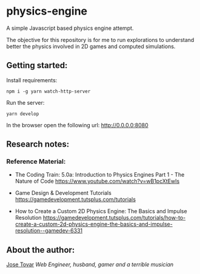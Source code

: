 # physics-engine
A simple Javascript based physics engine attempt.

The objective for this repository is for me to run explorations to understand better the physics involved in 2D games and computed simulations.

## Getting started:
Install requirements:
```shell
npm i -g yarn watch-http-server
```

Run the server:
```shell
yarn develop
```
In the browser open the following url: http://0.0.0.0:8080

## Research notes:
### Reference Material:
- The Coding Train: 5.0a: Introduction to Physics Engines Part 1 - The Nature of Code
https://www.youtube.com/watch?v=wB1pcXtEwIs

- Game Design & Development Tutorials
https://gamedevelopment.tutsplus.com/tutorials

- How to Create a Custom 2D Physics Engine: The Basics and Impulse Resolution
https://gamedevelopment.tutsplus.com/tutorials/how-to-create-a-custom-2d-physics-engine-the-basics-and-impulse-resolution--gamedev-6331

## About the author:
[Jose Tovar](http://tmjoseantonio.com)
*Web Engineer, husband, gamer and a terrible musician*
